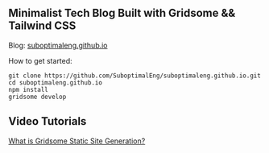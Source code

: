 ## Minimalist Tech Blog Built with Gridsome && Tailwind CSS

Blog: [suboptimaleng.github.io](https://suboptimaleng.github.io)

How to get started:
```
git clone https://github.com/SuboptimalEng/suboptimaleng.github.io.git
cd suboptimaleng.github.io
npm install
gridsome develop
```

## Video Tutorials

[What is Gridsome Static Site Generation?](https://www.youtube.com/watch?v=WPRLSdGaBfI)
